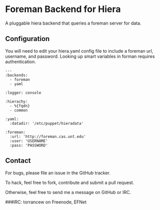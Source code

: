 Foreman Backend for Hiera
=========================

A pluggable hiera backend that queries a foreman server for data.

Configuration
-------
You will need to edit your hiera.yaml config file to include a foreman url, username, and password. 
Looking up smart variables in forman requires authentication.

    ---
    :backends:
      - foreman
      - yaml
    
    :logger: console
    
    :hierachy:
      - %{fqdn}
      - common
    
    :yaml:
      :datadir: '/etc/puppet/hieradata'
    
    :foreman:
      :url: 'http://foreman.cas.unt.edu'
      :user: 'USERNAME'
      :pass: 'PASSWORD'


Contact
-------
For bugs, please file an issue in the GitHub tracker.

To hack, feel free to fork, contribute and submit a pull request.

Otherwise, feel free to send me a message on GitHub or IRC.

###IRC:
  torrancew on Freenode, EFNet
